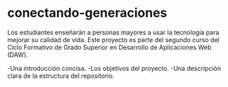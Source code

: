 # conectando-generaciones
Los estudiantes enseñarán a personas mayores a usar la tecnología para mejorar su calidad de vida. Este proyecto es parte del segundo curso del Ciclo Formativo de Grado Superior en Desarrollo de Aplicaciones Web (DAW).

-Una introducción concisa.
-Los objetivos del proyecto.
-Una descripción clara de la estructura del repositorio.
